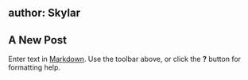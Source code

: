 author: Skylar
---

## A New Post

Enter text in [Markdown](http://daringfireball.net/projects/markdown/). Use the toolbar above, or click the **?** button for formatting help.
